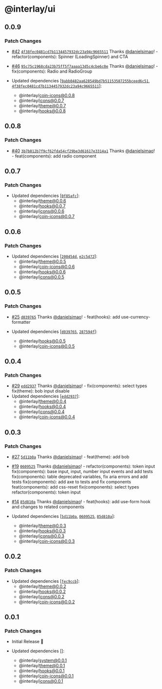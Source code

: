 # @interlay/ui

## 0.0.9

### Patch Changes

- [#42](https://github.com/interlay/ui/pull/42) [`4f38fec0481cd7b1134457932dc23a94c9665511`](https://github.com/interlay/ui/commit/4f38fec0481cd7b1134457932dc23a94c9665511) Thanks [@danielsimao](https://github.com/danielsimao)! - refactor(components): Spinner (LoadingSpinner) and CTA

- [#46](https://github.com/interlay/ui/pull/46) [`95c75c1968cda23b75ff5f7aaaa13d5c4cbe6c0e`](https://github.com/interlay/ui/commit/95c75c1968cda23b75ff5f7aaaa13d5c4cbe6c0e) Thanks [@danielsimao](https://github.com/danielsimao)! - fix(components): Radio and RadioGroup

- Updated dependencies [[`9abb0482aa628549bd7b51153587255bceed6c51`](https://github.com/interlay/ui/commit/9abb0482aa628549bd7b51153587255bceed6c51), [`4f38fec0481cd7b1134457932dc23a94c9665511`](https://github.com/interlay/ui/commit/4f38fec0481cd7b1134457932dc23a94c9665511)]:
  - @interlay/coin-icons@0.0.8
  - @interlay/icons@0.0.7
  - @interlay/theme@0.0.7
  - @interlay/hooks@0.0.8

## 0.0.8

### Patch Changes

- [#40](https://github.com/interlay/ui/pull/40) [`3b7b812b7f9cf62fda54cf29be3d61617e3314a1`](https://github.com/interlay/ui/commit/3b7b812b7f9cf62fda54cf29be3d61617e3314a1) Thanks [@danielsimao](https://github.com/danielsimao)! - feat(components): add radio component

## 0.0.7

### Patch Changes

- Updated dependencies [[`0f85afc`](https://github.com/interlay/ui/commit/0f85afc17d8a576331cbd8ae5f6b743977cf80a0)]:
  - @interlay/theme@0.0.6
  - @interlay/hooks@0.0.7
  - @interlay/icons@0.0.6
  - @interlay/coin-icons@0.0.7

## 0.0.6

### Patch Changes

- Updated dependencies [[`200454d`](https://github.com/interlay/ui/commit/200454d7df265c661a5e74d83293179962be8822), [`e2c5472`](https://github.com/interlay/ui/commit/e2c547298f5881d56a7f5b5b36ac86aaff11cb8f)]:
  - @interlay/theme@0.0.5
  - @interlay/coin-icons@0.0.6
  - @interlay/hooks@0.0.6
  - @interlay/icons@0.0.5

## 0.0.5

### Patch Changes

- [#25](https://github.com/interlay/ui/pull/25) [`d039765`](https://github.com/interlay/ui/commit/d0397657fa39d8e191c2135fe1a02fb350d3890b) Thanks [@danielsimao](https://github.com/danielsimao)! - feat(hooks): add use-currency-formatter

- Updated dependencies [[`d039765`](https://github.com/interlay/ui/commit/d0397657fa39d8e191c2135fe1a02fb350d3890b), [`287594f`](https://github.com/interlay/ui/commit/287594f1e6b31cd65d7263b7e9fa73f51034bc66)]:
  - @interlay/hooks@0.0.5
  - @interlay/coin-icons@0.0.5

## 0.0.4

### Patch Changes

- [#29](https://github.com/interlay/ui/pull/29) [`edd2937`](https://github.com/interlay/ui/commit/edd2937b2fbe05fd82b33c1e1cada3ed5c76e3db) Thanks [@danielsimao](https://github.com/danielsimao)! - fix(components): select types
  fix(theme): bob input disable
- Updated dependencies [[`edd2937`](https://github.com/interlay/ui/commit/edd2937b2fbe05fd82b33c1e1cada3ed5c76e3db)]:
  - @interlay/theme@0.0.4
  - @interlay/hooks@0.0.4
  - @interlay/icons@0.0.4
  - @interlay/coin-icons@0.0.4

## 0.0.3

### Patch Changes

- [#27](https://github.com/interlay/ui/pull/27) [`5d11b0a`](https://github.com/interlay/ui/commit/5d11b0aa63dd3efa13e16a52f3b267bfa09e45d4) Thanks [@danielsimao](https://github.com/danielsimao)! - feat(theme): add bob

- [#19](https://github.com/interlay/ui/pull/19) [`0609525`](https://github.com/interlay/ui/commit/06095257734dbe058a1b584642e993c45331a7dd) Thanks [@danielsimao](https://github.com/danielsimao)! - refactor(components): token input
  fix(components): base input, input, number input events and add tests
  fix(components): table deprecated variables, fix aria errors and add tests
  fix(components): add axe to tests and fix components
  feat(components): add css-reset
  fix(components): select types
  refactor(components): token input

- [#14](https://github.com/interlay/ui/pull/14) [`85d810a`](https://github.com/interlay/ui/commit/85d810af98c72454845d62eee7438e2afa19a4f4) Thanks [@danielsimao](https://github.com/danielsimao)! - feat(hooks): add use-form hook and changes to related components

- Updated dependencies [[`5d11b0a`](https://github.com/interlay/ui/commit/5d11b0aa63dd3efa13e16a52f3b267bfa09e45d4), [`0609525`](https://github.com/interlay/ui/commit/06095257734dbe058a1b584642e993c45331a7dd), [`85d810a`](https://github.com/interlay/ui/commit/85d810af98c72454845d62eee7438e2afa19a4f4)]:
  - @interlay/theme@0.0.3
  - @interlay/hooks@0.0.3
  - @interlay/icons@0.0.3
  - @interlay/coin-icons@0.0.3

## 0.0.2

### Patch Changes

- Updated dependencies [[`fec9ccb`](https://github.com/interlay/ui/commit/fec9ccbdbfbee8fa6bb1d8ebfbb29fa5497fd442)]:
  - @interlay/theme@0.0.2
  - @interlay/hooks@0.0.2
  - @interlay/icons@0.0.2
  - @interlay/coin-icons@0.0.2

## 0.0.1

### Patch Changes

- Initial Release 🎉

- Updated dependencies []:
  - @interlay/system@0.0.1
  - @interlay/theme@0.0.1
  - @interlay/hooks@0.0.1
  - @interlay/coin-icons@0.0.1
  - @interlay/icons@0.0.1
